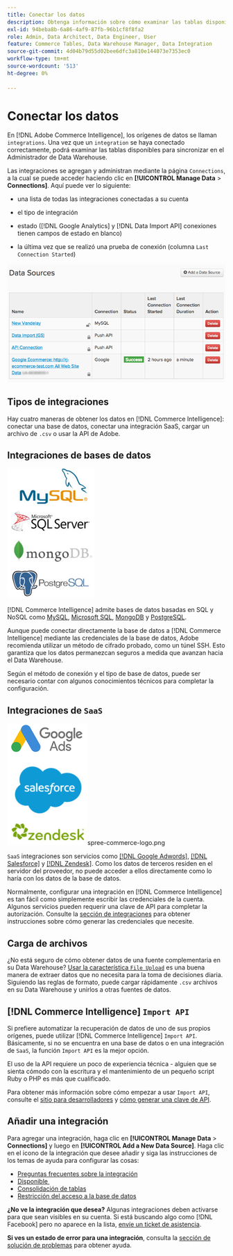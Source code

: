 ```yaml
---
title: Conectar los datos
description: Obtenga información sobre cómo examinar las tablas disponibles para sincronizar en el Administrador de Data Warehouse.
exl-id: 94beba8b-6a86-4af9-87fb-96b1cf8f8fa2
role: Admin, Data Architect, Data Engineer, User
feature: Commerce Tables, Data Warehouse Manager, Data Integration
source-git-commit: 4d04b79d55d02bee6dfc3a810e144073e7353ec0
workflow-type: tm+mt
source-wordcount: '513'
ht-degree: 0%

---
```


# Conectar los datos

En [!DNL Adobe Commerce Intelligence], los orígenes de datos se llaman `integrations`. Una vez que un `integration` se haya conectado correctamente, podrá examinar las tablas disponibles para sincronizar en el Administrador de Data Warehouse.

Las integraciones se agregan y administran mediante la página `Connections`, a la cual se puede acceder haciendo clic en **[!UICONTROL Manage Data** > **Connections]**. Aquí puede ver lo siguiente:

* una lista de todas las integraciones conectadas a su cuenta

* el tipo de integración

* estado ([!DNL Google Analytics] y [!DNL Data Import API] conexiones tienen campos de estado en blanco)

* la última vez que se realizó una prueba de conexión (columna `Last Connection Started`)

![Datos\_Fuentes\_Tabla.png](../../../assets/Data_Sources_Table.png)

## Tipos de integraciones

Hay cuatro maneras de obtener los datos en [!DNL Commerce Intelligence]: conectar una base de datos, conectar una integración SaaS, cargar un archivo de `.csv` o usar la API de Adobe.

## Integraciones de bases de datos

![Base de datos\_icon.jpg](../../../assets/Database_icons.jpg)

[!DNL Commerce Intelligence] admite bases de datos basadas en SQL y NoSQL como [MySQL](../../importing-data/integrations/mysql-via-ssh-tunnel.md), [Microsoft SQL](../integrations/microsoft-sql-server.md), [MongoDB](../integrations/mongodb-via-ssh-tunnel.md) y [PostgreSQL](../integrations/postgresql.md).

Aunque puede conectar directamente la base de datos a [!DNL Commerce Intelligence] mediante las credenciales de la base de datos, Adobe recomienda utilizar un método de cifrado probado, como un túnel SSH. Esto garantiza que los datos permanezcan seguros a medida que avanzan hacia el Data Warehouse.

Según el método de conexión y el tipo de base de datos, puede ser necesario contar con algunos conocimientos técnicos para completar la configuración.

## Integraciones de `SaaS`

![Iconos de integración de SaaS que muestran varias plataformas compatibles](../../../assets/SaaS_icons.jpg)spree-commerce-logo.png

`SaaS` integraciones son servicios como [[!DNL Google Adwords]](../integrations/google-adwords.md), [[!DNL Salesforce]](../integrations/salesforce.md) y [[!DNL Zendesk]](../integrations/zendesk.md). Como los datos de terceros residen en el servidor del proveedor, no puede acceder a ellos directamente como lo haría con los datos de la base de datos.

Normalmente, configurar una integración en [!DNL Commerce Intelligence] es tan fácil como simplemente escribir las credenciales de la cuenta. Algunos servicios pueden requerir una clave de API para completar la autorización. Consulte la [sección de integraciones](../integrations/integrations.md) para obtener instrucciones sobre cómo generar las credenciales que necesite.

## Carga de archivos

¿No está seguro de cómo obtener datos de una fuente complementaria en su Data Warehouse? [Usar la característica `File Upload`](../connecting-data/using-file-uploader.md) es una buena manera de extraer datos que no necesita para la toma de decisiones diaria. Siguiendo las reglas de formato, puede cargar rápidamente `.csv` archivos en su Data Warehouse y unirlos a otras fuentes de datos.

## [!DNL Commerce Intelligence] `Import API`

Si prefiere automatizar la recuperación de datos de uno de sus propios orígenes, puede utilizar [!DNL Commerce Intelligence] `Import API`. Básicamente, si no se encuentra en una base de datos o en una integración de `SaaS`, la función `Import API` es la mejor opción.

El uso de la API requiere un poco de experiencia técnica - alguien que se sienta cómodo con la escritura y el mantenimiento de un pequeño script Ruby o PHP es más que cualificado.

Para obtener más información sobre cómo empezar a usar `Import API`, consulte el [sitio para desarrolladores](https://developer.adobe.com/commerce/services/reporting/) y [cómo generar una clave de API](https://developer.adobe.com/commerce/services/reporting/import-api/).

## Añadir una integración

Para agregar una integración, haga clic en **[!UICONTROL Manage Data** > **Connections]** y luego en **[!UICONTROL Add a New Data Source]**. Haga clic en el icono de la integración que desee añadir y siga las instrucciones de los temas de ayuda para configurar las cosas:

* [Preguntas frecuentes sobre la integración](https://support.magento.com/hc/en-us/sections/360003161871-Integration-FAQ)
* [Disponible &#x200B;](../integrations/integrations.md)
* [Consolidación de tablas](../../../best-practices/consolidating-your-tables.md)
* [Restricción del acceso a la base de datos](../../../administrator/account-management/restrict-db-access.md)

**¿No ve la integración que desea?** Algunas integraciones deben activarse para que sean visibles en su cuenta. Si está buscando algo como [!DNL Facebook] pero no aparece en la lista, [envíe un ticket de asistencia](https://experienceleague.adobe.com/docs/commerce-knowledge-base/kb/troubleshooting/miscellaneous/mbi-service-policies.html).

**Si ves un estado de error para una integración**, consulta la [sección de solución de problemas](https://support.magento.com/hc/en-us/sections/360003078151) para obtener ayuda.
